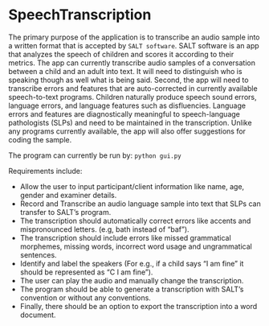 # SpeechTranscription

The primary purpose of the application is to transcribe an audio sample into a written format that is accepted by `SALT software`. SALT software is an app that analyzes the speech of children and scores it according to their metrics.
The app can currently transcribe audio samples of a conversation between a child and an adult into text. It will need to distinguish who is speaking though as well what is being said. Second, the app will need to transcribe errors and features that are auto-corrected in currently available speech-to-text programs. Children naturally produce speech sound errors, language errors, and language features such as disfluencies. Language errors and features are diagnostically meaningful to speech-language pathologists (SLPs) and need to be maintained in the transcription. Unlike any programs currently available, the app will also offer suggestions for coding the sample.

The program can currently be run by:
`python gui.py`

Requirements include:

* Allow the user to input participant/client information like name, age, gender and examiner details.
* Record and Transcribe an audio language sample into text that SLPs can transfer to SALT’s program.
* The transcription should automatically correct errors like accents and mispronounced letters. (e.g, bath instead of “baf”).
* The transcription should include errors like missed grammatical morphemes, missing words, incorrect word usage and ungrammatical sentences.
* Identify and label the speakers (For e.g., if a child says “I am fine” it should be represented as “C I am fine”).
* The user can play the audio and manually change the transcription.
* The program should be able to generate a transcription with SALT’s convention or without any conventions.
* Finally, there should be an option to export the transcription into a word document.
